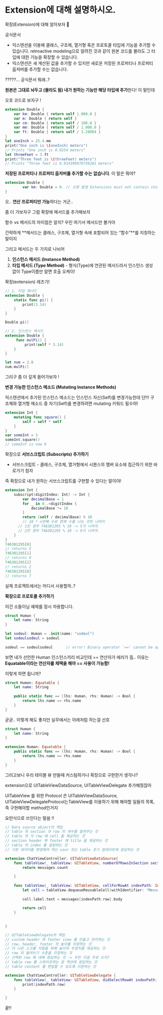 # Extension에 대해 설명하시오.

확장(Extension)에 대해 알아보자 🙂

공식문서 

- 익스텐션을 이용해 클래스, 구조체, 열거형 혹은 프로토콜 타입에 기능을 추가할 수 있습니다. retroactive modeling으로 알려진 것과 같이 원본 코드를 몰라도 그 타입에 대한 기능을 확장할 수 있습니다.
- 익스텐션은 새 계산된 값을 추가할 수 있지만 새로운 저장된 프로퍼티나 프로퍼티 옵저버를 추가할 수는 없습니다.

?????… 공식문서 뭐래..?

**원본은 그대로 놔두고 (몰라도 됨) 내가 원하는 기능만 해당 타입에 추가**한다! 이 말인데

오호 코드로 보자구 !

```swift
extension Double {
    var km: Double { return self 1_000.0 }
    var m: Double { return self }
    var cm: Double { return self / 100.0 }
    var mm: Double { return self / 1_000.0 }
    var ft: Double { return self / 3.28084 }
}
let oneInch = 25.4.mm
print("One inch is \(oneInch) meters")
// Prints "One inch is 0.0254 meters"
let threeFeet = 3.ft
print("Three feet is \(threeFeet) meters")
// Prints "Three feet is 0.914399970739201 meters"
```

**저장된 프로퍼티나 프로퍼티 옵저버를 추가할 수는** **없습니다**. 이 말은 뭐야?

```swift
extension Double {
		var km: Double = 0. // 오류 발생 Extensions must not contain stored properties
}
```

오.. **연산 프로퍼티만 가능**하다는 거군.. 

좀 더 가보자구 그럼 확장에 메서드를 추가해보자

함수 vs 메서드의 차이점은 알지? 우린 여기서 메서드만 볼거야

간략하게 **메서드는 클래스, 구조체, 열거형 속에 포함되어 있는 “함수”**를 지칭하는 말이지

그리고  메서드는 두 가지로 나뉘어

1. **인스턴스 메서드 (Instance Method)**
2. **타입 메서드 (Type Method)** - 형식(Type)에 연관된 메서드라서 인스턴스 생성 없이 Type이름만 알면 호출 오케이!

확장(extension) 레츠기!

```swift
// 1. 타입 메서드
extension Double {
    static func pi() {
        print(3.14)
    }
}

Double.pi()

// 2. 인스턴스 메서드
extension Double {
     func mulPi() {
         print(self * 3.14)
    }
}

let num = 2.0
num.mulPi()
```

그리구 좀 더 깊게 들어가보자 !

****변경 가능한 인스턴스 메소드 (Mutating Instance Methods)****

익스텐션에서 추가된 인스턴스 메소드는 인스턴스 자신(Self)를 변경가능한데 단!!! 구조체와 열거형 메소드 중 자기(Self)를 변경하려면 mutating 키워드 필수야!

```swift
extension Int {
    mutating func square() {
        self = self * self
    }
}
var someInt = 3
someInt.square()
// someInt is now 9
```

확장으로 ****서브스크립트 (Subscripts) 추가하기****

- 서브스크립트 - 클래스, 구조체, 열거형에서 시퀀스의 멤버 요소에 접근하기 위한 바로가기 첨자

즉 확장으로 내가 원하는 서브스크립트를 구현할 수 있다는 말이야!

```swift
extension Int {
    subscript(digitIndex: Int) -> Int {
        var decimalBase = 1
        for _ in 0..<digitIndex {
            decimalBase *= 10
        }
        return (self / decimalBase) % 10
        // 10 * n번째 수로 현재 수를 나눈 것의 나머지
      // 1인 경우 746381295 % 10 -> 5가 나머지
      // 2인 경우 746381295 % 10 -> 9가 나머지
    }
}
746381295[0]
// returns 5
746381295[1]
// returns 9
746381295[2]
// returns 2
746381295[8]
// returns 7
```

실제 프로젝트에서는 어디서 사용할까..? 

**확장으로 프로토콜 추가하기**

이건 소들이님 예제를 잠시 차용합니다. 

```swift
struct Human {
    let name: String
}
 
let sodeul: Human = .init(name: "sodeul")
let sodeulsodeul = sodeul
 
sodeul == sodeulsodeul      // error! Binary operator '==' cannot be applied to two 'Human' operands
```

보면 내가 선언한 Human 인스턴스끼리 비교인데 == 연산자가 에러가 뜸.. 이유는 **Equatable이라는 연산자를 채택을 해야 == 사용이 가능함!**

이렇게 하면 됩니까?

```swift
struct Human: Equatable {
    let name: String
 
    public static func == (lhs: Human, rhs: Human) -> Bool {
        return lhs.name == rhs.name
    }
}
```

굳굳.. 이렇게 해도 좋지만 실무에서는 아래처럼 하는걸 선호

```swift
struct Human {
    let name: String
}
 
extension Human: Equatable {
    public static func == (lhs: Human, rhs: Human) -> Bool {
        return lhs.name == rhs.name
    }
}
```

그러고보니 우리 테이블 뷰 만들때 커스텀하거나 확장으로 구현한거 생각나?

extension으로 UITableViewDataSource, UITableViewDelegate 추가해줬잖아 

UITableView 를 위한 Protocol 은 UITableViewDataSource, UITableViewDelegateProtocol는TableView를 이용하기 위해 해야할 일들의 목록, 즉 구현해야할 method인거지

요런식으로 쓰인다는 말씀 !!

```swift
// Data source object의 책임
// table 의 section 과 row 의 개수를 알려주는 것
// table 의 각 row 에 cell 을 제공하는 것
// section header 와 footer 에 title 을 제공하는 것
// table 의 index 를 설정하는 것
// 기본 데이터를 변경해야 하는 user 또는 table 초기 업데이트에 응답하는 것

extension ChatViewController: UITableViewDataSource{
    func tableView(_ tableView: UITableView, numberOfRowsInSection section: Int) -> Int {
        return messages.count
        
    }
    
    func tableView(_ tableView: UITableView, cellForRowAt indexPath: IndexPath) -> UITableViewCell {
        let cell = tableView.dequeueReusableCell(withIdentifier: "MessageCell", for: indexPath) as! MessageCell
        
        cell.label.text = messages[indexPath.row].body
        
        return cell
    }
    
    
}

// UITableViewDelegate의 책임
// custom header 와 footer view 를 만들고 관리하는 것
// row, header, footer 의 높이를 지정하는 것
// 더 나은 스크롤 지원을 위해 높이의 추정치를 제공하는 것
// row 의 들여쓰기 수준을 지정하는 것
// 선택된 row 에 대해 응답하는 것 -> 우린 이걸 주로 쓰지?
// table row 를 스와이프하는 등 액션에 응답하는 것
// table content 를 편집할 수 있도록 지원하는 것

extension ChatViewController: UITableViewDelegate {
    func tableView(_ tableView: UITableView, didSelectRowAt indexPath: IndexPath) {
        print(indexPath.row)
    }
    
}
```

끝!!
